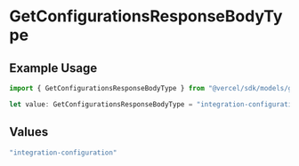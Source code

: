 # GetConfigurationsResponseBodyType

## Example Usage

```typescript
import { GetConfigurationsResponseBodyType } from "@vercel/sdk/models/getconfigurationsop.js";

let value: GetConfigurationsResponseBodyType = "integration-configuration";
```

## Values

```typescript
"integration-configuration"
```